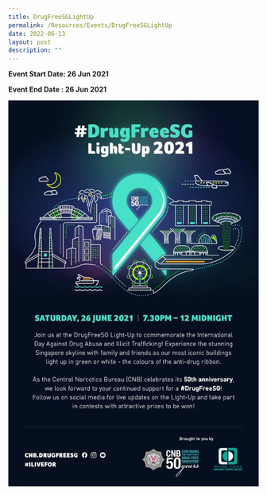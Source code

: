 ```yaml
---
title: DrugFreeSGLightUp
permalink: /Resources/Events/DrugFreeSGLightUp
date: 2022-06-13
layout: post
description: ""
---
```







**Event Start Date: 26 Jun 2021**

**Event End Date  : 26 Jun 2021**

![](/images/DrugFreeSGLightUp.jpg)